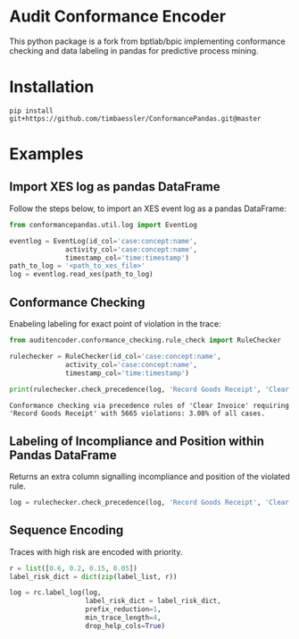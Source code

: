 # Audit Conformance Encoder
This python package is a fork from bptlab/bpic implementing conformance checking and data labeling in pandas for predictive process mining.

# Installation
``
pip install git+https://github.com/timbaessler/ConformancePandas.git@master
``

# Examples

## Import XES log as pandas DataFrame
Follow the steps below, to import an XES event log as a pandas DataFrame:
```python
from conformancepandas.util.log import EventLog

eventlog = EventLog(id_col='case:concept:name', 
              activity_col='case:concept:name', 
              timestamp_col='time:timestamp')
path_to_log = '<path_to_xes_file>'
log = eventlog.read_xes(path_to_log)
```

## Conformance Checking
Enabeling labeling for exact point of violation in the trace:

```python
from auditencoder.conformance_checking.rule_check import RuleChecker

rulechecker = RuleChecker(id_col='case:concept:name', 
              activity_col='case:concept:name', 
              timestamp_col='time:timestamp')
         
print(rulechecker.check_precedence(log, 'Record Goods Receipt', 'Clear Invoice', label=False))

```
``
Conformance checking via precedence rules of 'Clear Invoice' requiring 'Record Goods Receipt' with 5665 violations: 3.08% of all cases.
``

## Labeling of Incompliance and Position within Pandas DataFrame
Returns an extra column signalling incompliance and position of the violated rule.

```python
log = rulechecker.check_precedence(log, 'Record Goods Receipt', 'Clear Invoice', label=True)
```

## Sequence Encoding
Traces with high risk are encoded with priority.
```python
r = list([0.6, 0.2, 0.15, 0.05])
label_risk_dict = dict(zip(label_list, r))

log = rc.label_log(log,
				   label_risk_dict = label_risk_dict,
				   prefix_reduction=1,
				   min_trace_length=4,
				   drop_help_cols=True)
```


